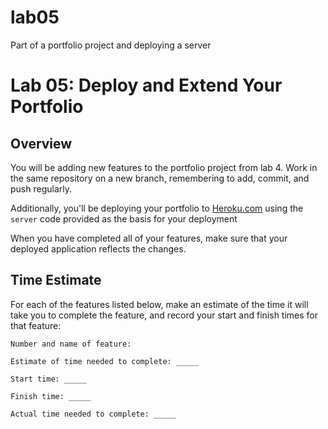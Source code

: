 # lab05
Part of a portfolio project and deploying a server


# Lab 05: Deploy and Extend Your Portfolio

## Overview

You will be adding new features to the portfolio project from lab 4. Work in the same repository on a new branch, remembering to add, commit, and push regularly.

Additionally, you'll be deploying your portfolio to [Heroku.com](http://www.heroku.com) using the `server` code provided as the basis for your deployment

When you have completed all of your features, make sure that your deployed application reflects the changes.

## Time Estimate

For each of the features listed below, make an estimate of the time it will take you to complete the feature, and record your start and finish times for that feature:

```
Number and name of feature: 

Estimate of time needed to complete: _____

Start time: _____

Finish time: _____

Actual time needed to complete: _____
```

